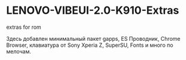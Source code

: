 LENOVO-VIBEUI-2.0-K910-Extras
=============================

extras for rom

Здесь добавлен минимальный пакет gapps, 
ES Проводник, Chrome Browser, клавиатура от Sony Xperia Z, 
SuperSU, Fonts и много по мелочам.
